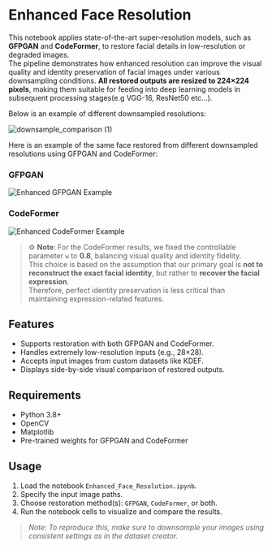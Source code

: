 # Enhanced Face Resolution

This notebook applies state-of-the-art super-resolution models, such as **GFPGAN** and **CodeFormer**, to restore facial details in low-resolution or degraded images.  
The pipeline demonstrates how enhanced resolution can improve the visual quality and identity preservation of facial images under various downsampling conditions.
**All restored outputs are resized to 224×224 pixels**, making them suitable for feeding into deep learning models in subsequent processing stages(e.g VGG-16, ResNet50 etc...).


Below is an example of different downsampled resolutions:

![downsample_comparison (1)](https://github.com/user-attachments/assets/4d0ca179-4814-46dc-9f99-1b593f9199bc)

Here is an example of the same face restored from different downsampled resolutions using GFPGAN and CodeFormer:

### GFPGAN 
![Enhanced GFPGAN Example](https://github.com/user-attachments/assets/e2aa10b0-4fbd-4438-8ad6-649c40b9c5a7)
### CodeFormer
![Enhanced CodeFormer Example](https://github.com/user-attachments/assets/8e4168f1-5cd3-4ad0-9918-54f29d74bb09)

> ⚙️ **Note**: For the CodeFormer results, we fixed the controllable parameter `w` to **0.8**, balancing visual quality and identity fidelity.  
> This choice is based on the assumption that our primary goal is **not to reconstruct the exact facial identity**, but rather to **recover the facial expression**.  
> Therefore, perfect identity preservation is less critical than maintaining expression-related features.



## Features

- Supports restoration with both GFPGAN and CodeFormer.
- Handles extremely low-resolution inputs (e.g., 28×28).
- Accepts input images from custom datasets like KDEF.
- Displays side-by-side visual comparison of restored outputs.

## Requirements

- Python 3.8+
- OpenCV
- Matplotlib
- Pre-trained weights for GFPGAN and CodeFormer

## Usage

1. Load the notebook `Enhanced_Face_Resolution.ipynb`.
2. Specify the input image paths.
3. Choose restoration method(s): `GFPGAN`, `CodeFormer`, or both.
4. Run the notebook cells to visualize and compare the results.



> *Note: To reproduce this, make sure to downsample your images using consistent settings as in the dataset creator.*
